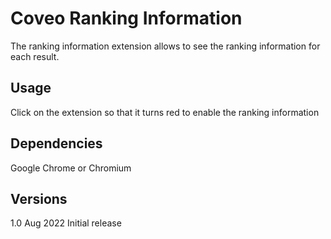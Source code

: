 # Coveo Ranking Information

The ranking information extension allows to see the ranking information for each result.

## Usage

Click on the extension so that it turns red to enable the ranking information

## Dependencies

Google Chrome or Chromium

## Versions

1.0 Aug 2022 Initial release

